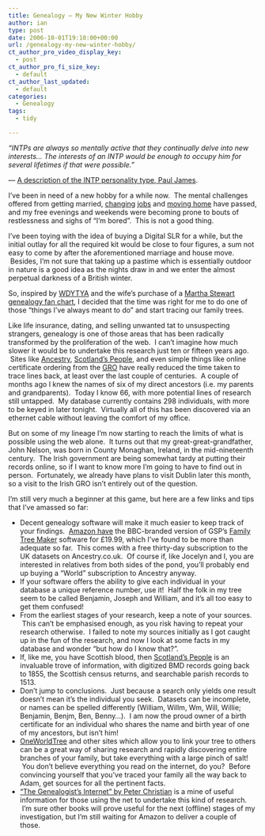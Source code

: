 ```yaml
---
title: Genealogy – My New Winter Hobby
author: ian
type: post
date: 2006-10-01T19:10:00+00:00
url: /genealogy-my-new-winter-hobby/
ct_author_pro_video_display_key:
  - post
ct_author_pro_fi_size_key:
  - default
ct_author_last_updated:
  - default
categories:
  - Genealogy
tags:
  - tidy

---
```

_&#8220;INTPs are always so mentally active that they continually delve into new interests&#8230; The interests of an INTP would be enough to occupy him for several lifetimes if that were possible.&#8221;_

&#8212; [A description of the INTP personality type, Paul James][1].

I&#8217;ve been in need of a new hobby for a while now.  The mental challenges offered from getting married, [changing][2] [jobs][3] and [moving home][4] have passed, and my free evenings and weekends were becoming prone to bouts of restlessness and sighs of &#8220;I&#8217;m bored&#8221;.  This is not a good thing.

I&#8217;ve been toying with the idea of buying a Digital SLR for a while, but the initial outlay for all the required kit would be close to four figures, a sum not easy to come by after the aforementioned marriage and house move.  Besides, I&#8217;m not sure that taking up a pastime which is essentially outdoor in nature is a good idea as the nights draw in and we enter the almost perpetual darkness of a British winter.

So, inspired by [WDYTYA][5] and the wife&#8217;s purchase of a [Martha Stewart genealogy fan chart][6], I decided that the time was right for me to do one of those &#8220;things I&#8217;ve always meant to do&#8221; and start tracing our family trees.

Like life insurance, dating, and selling unwanted tat to unsuspecting strangers, genealogy is one of those areas that has been radically transformed by the proliferation of the web.  I can&#8217;t imagine how much slower it would be to undertake this research just ten or fifteen years ago.  Sites like [Ancestry][7], [Scotland&#8217;s People][8], and even simple things like online certificate ordering from the [GRO][9] have really reduced the time taken to trace lines back, at least over the last couple of centuries.  A couple of months ago I knew the names of six of my direct ancestors (i.e. my parents and grandparents).  Today I know 66, with more potential lines of research still untapped.  My database currently contains 298 individuals, with more to be keyed in later tonight.  Virtually all of this has been discovered via an ethernet cable without leaving the comfort of my office.

But on some of my lineage I&#8217;m now starting to reach the limits of what is possible using the web alone.  It turns out that my great-great-grandfather, John Nelson, was born in County Monaghan, Ireland, in the mid-nineteenth century.  The Irish government are being somewhat tardy at putting their records online, so if I want to know more I&#8217;m going to have to find out in person.  Fortunately, we already have plans to visit Dublin later this month, so a visit to the Irish GRO isn&#8217;t entirely out of the question.

I&#8217;m still very much a beginner at this game, but here are a few links and tips that I&#8217;ve amassed so far:

  * Decent genealogy software will make it much easier to keep track of your findings.  [Amazon have][10] the BBC-branded version of GSP&#8217;s [Family Tree Maker][11] software for £19.99, which I&#8217;ve found to be more than adequate so far.  This comes with a free thirty-day subscription to the UK datasets on Ancestry.co.uk.  Of course if, like Jocelyn and I, you are interested in relatives from both sides of the pond, you&#8217;ll probably end up buying a &#8220;World&#8221; subscription to Ancestry anyway.
  * If your software offers the ability to give each individual in your database a unique reference number, use it!  Half the folk in my tree seem to be called Benjamin, Joseph and William, and it&#8217;s all too easy to get them confused!
  * From the earliest stages of your research, keep a note of your sources.  This can&#8217;t be emphasised enough, as you risk having to repeat your research otherwise.  I failed to note my sources initially as I got caught up in the fun of the research, and now I look at some facts in my database and wonder &#8220;but how do I know that?&#8221;.
  * If, like me, you have Scottish blood, then [Scotland&#8217;s People][8] is an invaluable trove of information, with digitized BMD records going back to 1855, the Scottish census returns, and searchable parish records to 1513.
  * Don&#8217;t jump to conclusions.  Just because a search only yields one result doesn&#8217;t mean it&#8217;s the individual you seek.  Datasets can be incomplete, or names can be spelled differently (William, Willm, Wm, Will, Willie; Benjamin, Benjm, Ben, Benny&#8230;).  I am now the proud owner of a birth certificate for an individual who shares the name and birth year of one of my ancestors, but isn&#8217;t him!
  * [OneWorldTree][12] and other sites which allow you to link your tree to others can be a great way of sharing research and rapidly discovering entire branches of your family, but take everything with a large pinch of salt!  You don&#8217;t believe everything you read on the internet, do you?  Before convincing yourself that you&#8217;ve traced your family all the way back to Adam, get sources for all the pertinent facts.
  * [&#8220;The Genealogist&#8217;s Internet&#8221; by Peter Christian][13] is a mine of useful information for those using the net to undertake this kind of research.  I&#8217;m sure other books will prove useful for the next (offline) stages of my investigation, but I&#8217;m still waiting for Amazon to deliver a couple of those.

 [1]: http://www.intp.org/intprofile.html
 [2]: https://blog.iannelson.uk/joining-avanade/
 [3]: https://blog.iannelson.uk/back-to-the-old-house/
 [4]: https://blog.iannelson.uk/back-in-the-land-of-the-blogging/
 [5]: http://en.wikipedia.org/wiki/Who_Do_You_Think_You_Are%3F
 [6]: http://www.marthastewart.com/page.jhtml?type=content&id=channel1558
 [7]: http://www.ancestry.com
 [8]: http://www.scotlandspeople.gov.uk
 [9]: http://www.gro.gov.uk/gro/content/
 [10]: http://www.amazon.co.uk/Think-Family-Tree-Maker-Deluxe/dp/B000BD3FNA
 [11]: http://www.familytreemaker.com
 [12]: http://www.ancestryfamilytree.net/search/rectype/trees/owt/
 [13]: http://www.amazon.co.uk/Genealogists-Internet-Peter-Christian/dp/190336583X